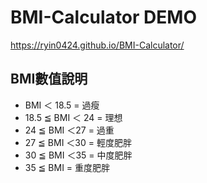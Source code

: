# BMI-Calculator DEMO
https://ryin0424.github.io/BMI-Calculator/

## BMI數值說明
* BMI ＜ 18.5 = 過瘦
* 18.5 ≦ BMI ＜ 24 = 理想
* 24 ≦ BMI ＜27 = 過重
* 27 ≦ BMI ＜30 = 輕度肥胖
* 30 ≦ BMI ＜35 = 中度肥胖
* 35 ≦ BMI = 重度肥胖
